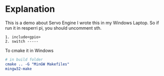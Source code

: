 # Explanation

This is a demo about Servo Engine
I wrote this in my Windows Laptop.
So if run it in resperri pi, you should uncomment sth.

~~~text
1. include<gpio>
2. switch -----
~~~

To cmake it in Windows

~~~cmake
# in build folder
cmake .. -G "MinGW Makefiles"
mingw32-make
~~~
